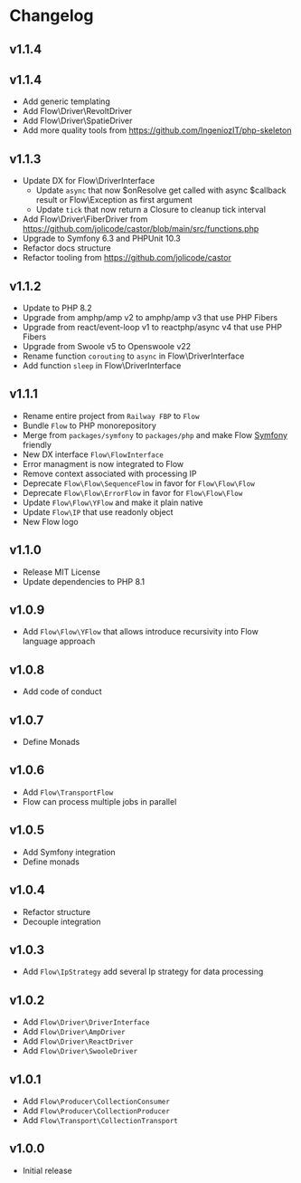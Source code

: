# Changelog

## v1.1.4



## v1.1.4

- Add generic templating
- Add Flow\Driver\RevoltDriver
- Add Flow\Driver\SpatieDriver
- Add more quality tools from https://github.com/IngeniozIT/php-skeleton

## v1.1.3

- Update DX for Flow\DriverInterface
  - Update `async` that now $onResolve get called with async $callback result or Flow\Exception as first argument
  - Update `tick` that now return a Closure to cleanup tick interval
- Add Flow\Driver\FiberDriver from https://github.com/jolicode/castor/blob/main/src/functions.php
- Upgrade to Symfony 6.3 and PHPUnit 10.3
- Refactor docs structure
- Refactor tooling from https://github.com/jolicode/castor

## v1.1.2

- Update to PHP 8.2
- Upgrade from amphp/amp v2 to amphp/amp v3 that use PHP Fibers
- Upgrade from react/event-loop v1 to reactphp/async v4 that use PHP Fibers
- Upgrade from Swoole v5 to Openswoole v22
- Rename function `corouting` to `async` in Flow\DriverInterface
- Add function `sleep` in Flow\DriverInterface

## v1.1.1

- Rename entire project from `Railway FBP` to `Flow`
- Bundle `Flow` to PHP monorepository
- Merge from `packages/symfony` to `packages/php` and make Flow [Symfony](https://symfony.com) friendly
- New DX interface `Flow\FlowInterface`
- Error managment is now integrated to Flow
- Remove context associated with processing IP
- Deprecate `Flow\Flow\SequenceFlow` in favor for `Flow\Flow\Flow`
- Deprecate `Flow\Flow\ErrorFlow` in favor for `Flow\Flow\Flow`
- Update `Flow\Flow\YFlow` and make it plain native
- Update `Flow\IP` that use readonly object
- New Flow logo

## v1.1.0

- Release MIT License
- Update dependencies to PHP 8.1

## v1.0.9

- Add `Flow\Flow\YFlow` that allows introduce recursivity into Flow language approach

## v1.0.8

- Add code of conduct

## v1.0.7

- Define Monads

## v1.0.6

- Add `Flow\TransportFlow`
- Flow can process multiple jobs in parallel

## v1.0.5

- Add Symfony integration
- Define monads

## v1.0.4

- Refactor structure
- Decouple integration

## v1.0.3

- Add `Flow\IpStrategy` add several Ip strategy for data processing

## v1.0.2

- Add `Flow\Driver\DriverInterface`
- Add `Flow\Driver\AmpDriver`
- Add `Flow\Driver\ReactDriver`
- Add `Flow\Driver\SwooleDriver`

## v1.0.1

- Add `Flow\Producer\CollectionConsumer`
- Add `Flow\Producer\CollectionProducer`
- Add `Flow\Transport\CollectionTransport`

## v1.0.0

- Initial release
